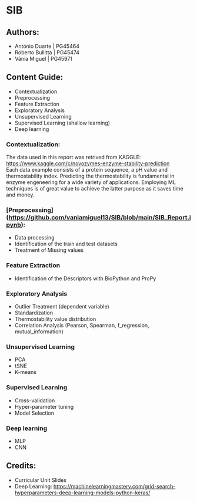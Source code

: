 # SIB

## Authors:
* António Duarte | PG45464
* Roberto Bullitta | PG45474
* Vânia Miguel | PG45971

## Content Guide:
* Contextualization
* Preprocessing 
* Feature Extraction
* Exploratory Analysis
* Unsupervised Learning
* Supervised Learning (shallow learning)
* Deep learning

### Contextualization:
The data used in this report was retrived from KAGGLE: https://www.kaggle.com/c/novozymes-enzyme-stability-prediction  
Each data example consists of a protein sequence, a pH value and thermostability index. Predicting the thermostability is fundamental in enzyme engeneering for a wide variety of applications. Employing ML techniques is of great value to achieve the latter purpose as it saves time and money.

### [Preprocessing] (https://github.com/vaniamiguel13/SIB/blob/main/SIB_Report.ipynb): 
* Data processing
* Identification of the train and test datasets
* Treatment of Missing values

### Feature Extraction
* Identification of the Descriptors with BioPython and ProPy

### Exploratory Analysis
* Outlier Treatment (dependent variable)
* Standardization
* Thermostability value distribution 
* Correlation Analysis (Pearson, Spearman, f_regression, mutual_information)

### Unsupervised Learning
* PCA
* tSNE
* K-means

### Supervised Learning
* Cross-validation
* Hyper-parameter tuning
* Model Selection

### Deep learning
* MLP
* CNN

## Credits:
* Curricular Unit Slides
* Deep Learning: https://machinelearningmastery.com/grid-search-hyperparameters-deep-learning-models-python-keras/

